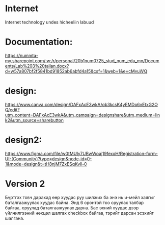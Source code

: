 # Internet
Internet technology undes hicheeliin labuud
# Documentation: 
https://nummta-my.sharepoint.com/:w:/r/personal/20b1num0725_stud_num_edu_mn/Documents/Lab%203%20tailan.docx?d=w57a807bf2f5841bd91852ab6abfd4a15&csf=1&web=1&e=cMvuWQ
# design:
https://www.canva.com/design/DAFxAcE3wkA/ob3kcsK4yEMDo6vEtxG2OQ/edit?utm_content=DAFxAcE3wkA&utm_campaign=designshare&utm_medium=link2&utm_source=sharebutton
# design2:
https://www.figma.com/file/w0tMUly7UBwWoaj19fexoH/Registration-form-UI-(Community)?type=design&node-id=0-1&mode=design&t=tH8njM7ZxESqKvIl-0

# Version 2
Бүртгэх товч дарахад өөр хуудас руу шилжих ба энэ нь и-мейл хаягыг баталгаажуулах хуудас байна. Энд 6 оронтой тоо оруулах талбар байгаа, оруулад баталгаажуулах дарна. Бас эхний хуудас дээр үйлчилгээний нөхцөл шалгах checkbox байгаа, тэрийг дарсан эсэхийг шалгана.

